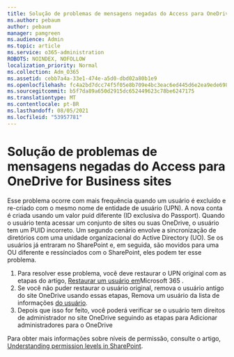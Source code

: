 ```yaml
---
title: Solução de problemas de mensagens negadas do Access para OneDrive for Business sites
ms.author: pebaum
author: pebaum
manager: pamgreen
ms.audience: Admin
ms.topic: article
ms.service: o365-administration
ROBOTS: NOINDEX, NOFOLLOW
localization_priority: Normal
ms.collection: Adm_O365
ms.assetid: cebb7a4a-33e1-474e-a5d0-dbd02a80b1e9
ms.openlocfilehash: fc4a2bd7dcc74f5f05e8b709e4bc3eac6ed445d6e2ea9ede698abbc8667723ce
ms.sourcegitcommit: b5f7da89a650d2915dc652449623c78be6247175
ms.translationtype: MT
ms.contentlocale: pt-BR
ms.lasthandoff: 08/05/2021
ms.locfileid: "53957781"
---
```

# <a name="troubleshooting-access-denied-messages-to-onedrive-for-business-sites"></a>Solução de problemas de mensagens negadas do Access para OneDrive for Business sites

Esse problema ocorre com mais frequência quando um usuário é excluído e re-criado com o mesmo nome de entidade de usuário (UPN). A nova conta é criada usando um valor puid diferente (ID exclusiva do Passport). Quando o usuário tenta acessar um conjunto de sites ou suas OneDrive, o usuário tem um PUID incorreto. Um segundo cenário envolve a sincronização de diretórios com uma unidade organizacional do Active Directory (UO). Se os usuários já entraram no SharePoint e, em seguida, são movidos para uma OU diferente e ressínciados com o SharePoint, eles podem ter esse problema.

1. Para resolver esse problema, você deve restaurar o UPN original com as etapas do artigo, [Restaurar um usuário em](https://docs.microsoft.com/microsoft-365/admin/add-users/restore-user)Microsoft 365 .
2. Se você não puder restaurar o usuário original, remova o usuário antigo do site OneDrive usando essas etapas, Remova um usuário da lista de informações [do usuário](). 
3. Depois que isso for feito, você poderá verificar se o usuário tem [](https://docs.microsoft.com/sharepoint/manage-user-profiles) direitos de administrador no site OneDrive seguindo as etapas para Adicionar administradores para o OneDrive

Para obter mais informações sobre níveis de permissão, consulte o artigo, [Understanding permission levels in SharePoint](https://docs.microsoft.com/sharepoint/understanding-permission-levels).
